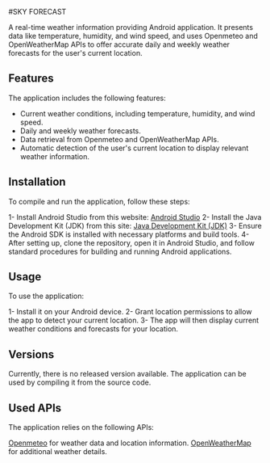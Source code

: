 #SKY FORECAST

A real-time weather information providing Android application. It presents data like temperature, humidity, and wind speed, and uses Openmeteo and OpenWeatherMap APIs to offer accurate daily and weekly weather forecasts for the user's current location.

## Features
The application includes the following features:

- Current weather conditions, including temperature, humidity, and wind speed.
- Daily and weekly weather forecasts.
- Data retrieval from Openmeteo and OpenWeatherMap APIs.
- Automatic detection of the user's current location to display relevant weather information.

## Installation
To compile and run the application, follow these steps:

1- Install Android Studio from this website: [Android Studio](https://developer.android.com/studio)
2- Install the Java Development Kit (JDK) from this site: [Java Development Kit (JDK)](https://www.oracle.com/java/technologies/javase-downloads.html)
3- Ensure the Android SDK is installed with necessary platforms and build tools.
4- After setting up, clone the repository, open it in Android Studio, and follow standard procedures for building and running Android applications.

## Usage
To use the application:

1- Install it on your Android device.
2- Grant location permissions to allow the app to detect your current location.
3- The app will then display current weather conditions and forecasts for your location.

## Versions
Currently, there is no released version available. The application can be used by compiling it from the source code.

## Used APIs
The application relies on the following APIs:

[Openmeteo](https://open-meteo.com/) for weather data and location information.
[OpenWeatherMap](https://openweathermap.org/) for additional weather details.
